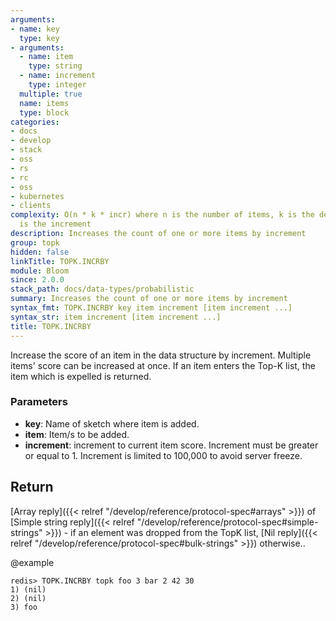 ```yaml
---
arguments:
- name: key
  type: key
- arguments:
  - name: item
    type: string
  - name: increment
    type: integer
  multiple: true
  name: items
  type: block
categories:
- docs
- develop
- stack
- oss
- rs
- rc
- oss
- kubernetes
- clients
complexity: O(n * k * incr) where n is the number of items, k is the depth and incr
  is the increment
description: Increases the count of one or more items by increment
group: topk
hidden: false
linkTitle: TOPK.INCRBY
module: Bloom
since: 2.0.0
stack_path: docs/data-types/probabilistic
summary: Increases the count of one or more items by increment
syntax_fmt: TOPK.INCRBY key item increment [item increment ...]
syntax_str: item increment [item increment ...]
title: TOPK.INCRBY
---
```

Increase the score of an item in the data structure by increment. 
Multiple items' score can be increased at once.
If an item enters the Top-K list, the item which is expelled is returned.

### Parameters

* **key**: Name of sketch where item is added.
* **item**: Item/s to be added.
* **increment**: increment to current item score. Increment must be greater or equal to 1. Increment is limited to 100,000 to avoid server freeze.

## Return

[Array reply]({{< relref "/develop/reference/protocol-spec#arrays" >}}) of [Simple string reply]({{< relref "/develop/reference/protocol-spec#simple-strings" >}}) - if an element was dropped from the TopK list, [Nil reply]({{< relref "/develop/reference/protocol-spec#bulk-strings" >}}) otherwise..

@example

```
redis> TOPK.INCRBY topk foo 3 bar 2 42 30
1) (nil)
2) (nil)
3) foo
```